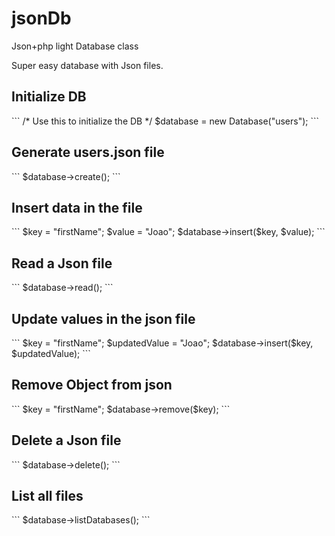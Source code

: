 # jsonDb
Json+php light Database class

Super easy database with Json files.

<h2>Initialize DB</h2>
```
/* Use this to initialize the DB */
$database = new Database("users");
```
<h2>Generate users.json file</h2>
```
$database->create();
```
<h2>Insert data in the file</h2>
```
$key = "firstName";
$value = "Joao";
$database->insert($key, $value);
```
<h2>Read a Json file</h2>
```
$database->read();
```
<h2>Update values in the json file</h2>
```
$key = "firstName";
$updatedValue = "Joao";
$database->insert($key, $updatedValue);
```
<h2>Remove Object from json</h2>
```
$key = "firstName";
$database->remove($key);
```
<h2>Delete a Json file</h2>
```
$database->delete();
```
<h2>List all files</h2>
```
$database->listDatabases();
```
